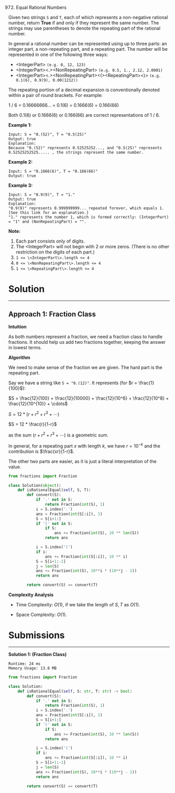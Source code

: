 972. Equal Rational Numbers

Given two strings `S` and `T`, each of which represents a non-negative rational number, return **True** if and only if they represent the same number. The strings may use parentheses to denote the repeating part of the rational number.

In general a rational number can be represented using up to three parts: an integer part, a non-repeating part, and a repeating part. The number will be represented in one of the following three ways:

* \<IntegerPart\> `(e.g. 0, 12, 123)`
* \<IntegerPart\>\<.\>\<NonRepeatingPart\>  `(e.g. 0.5, 1., 2.12, 2.0001)`
* \<IntegerPart\>\<.\>\<NonRepeatingPart\>\<(\>\<RepeatingPart\>\<)\> `(e.g. 0.1(6), 0.9(9), 0.00(1212))`

The repeating portion of a decimal expansion is conventionally denoted within a pair of round brackets.  For example:

1 / 6 = 0.16666666... = 0.1(6) = 0.1666(6) = 0.166(66)

Both 0.1(6) or 0.1666(6) or 0.166(66) are correct representations of 1 / 6.

**Example 1:**
```
Input: S = "0.(52)", T = "0.5(25)"
Output: true
Explanation:
Because "0.(52)" represents 0.52525252..., and "0.5(25)" represents 0.52525252525..... , the strings represent the same number.
```

**Example 2:**
```
Input: S = "0.1666(6)", T = "0.166(66)"
Output: true
```

**Example 3:**
```
Input: S = "0.9(9)", T = "1."
Output: true
Explanation: 
"0.9(9)" represents 0.999999999... repeated forever, which equals 1.  [See this link for an explanation.]
"1." represents the number 1, which is formed correctly: (IntegerPart) = "1" and (NonRepeatingPart) = "".
```

**Note:**

1. Each part consists only of digits.
1. The \<IntegerPart\> will not begin with 2 or more zeros.  (There is no other restriction on the digits of each part.)
1. `1 <= \<IntegerPart\>.length <= 4`
1. `0 <= \<NonRepeatingPart\>.length <= 4`
1. `1 <= \<RepeatingPart\>.length <= 4`

# Solution
---
## Approach 1: Fraction Class
**Intuition**

As both numbers represent a fraction, we need a fraction class to handle fractions. It should help us add two fractions together, keeping the answer in lowest terms.

**Algorithm**

We need to make sense of the fraction we are given. The hard part is the repeating part.

Say we have a string like `S = "0.(12)"`. It represents (for $r = \frac{1}{100}$):

$S = \frac{12}{100} + \frac{12}{10000} + \frac{12}{10^6} + \frac{12}{10^8} + \frac{12}{10^{10}} + \cdots$

$S = 12 * (r + r^2 + r^3 + \cdots)$

$S = 12 * \frac{r}{1-r}$ 

as the sum $(r + r^2 + r^3 + \cdots)$ is a geometric sum.

In general, for a repeating part $x$ with length $k$, we have $r = 10^{-k}$ and the contribution is $\frac{xr}{1-r}$.

The other two parts are easier, as it is just a literal interpretation of the value.

```python
from fractions import Fraction

class Solution(object):
    def isRationalEqual(self, S, T):
        def convert(S):
            if '.' not in S:
                return Fraction(int(S), 1)
            i = S.index('.')
            ans = Fraction(int(S[:i]), 1)
            S = S[i+1:]
            if '(' not in S:
                if S:
                    ans += Fraction(int(S), 10 ** len(S))
                return ans

            i = S.index('(')
            if i:
                ans += Fraction(int(S[:i]), 10 ** i)
            S = S[i+1:-1]
            j = len(S)
            ans += Fraction(int(S), 10**i * (10**j - 1))
            return ans

        return convert(S) == convert(T)
```

**Complexity Analysis**

* Time Complexity: $O(1)$, if we take the length of $S, T$ as $O(1)$.

* Space Complexity: $O(1)$.

# Submissions
---
**Solution 1: (Fraction Class)**
```
Runtime: 24 ms
Memory Usage: 13.8 MB
```
```python
from fractions import Fraction

class Solution:
    def isRationalEqual(self, S: str, T: str) -> bool:
        def convert(S):
            if '.' not in S:
                return Fraction(int(S), 1)
            i = S.index('.')
            ans = Fraction(int(S[:i]), 1)
            S = S[i+1:]
            if '(' not in S:
                if S:
                    ans += Fraction(int(S), 10 ** len(S))
                return ans

            i = S.index('(')
            if i:
                ans += Fraction(int(S[:i]), 10 ** i)
            S = S[i+1:-1]
            j = len(S)
            ans += Fraction(int(S), 10**i * (10**j - 1))
            return ans

        return convert(S) == convert(T)
```